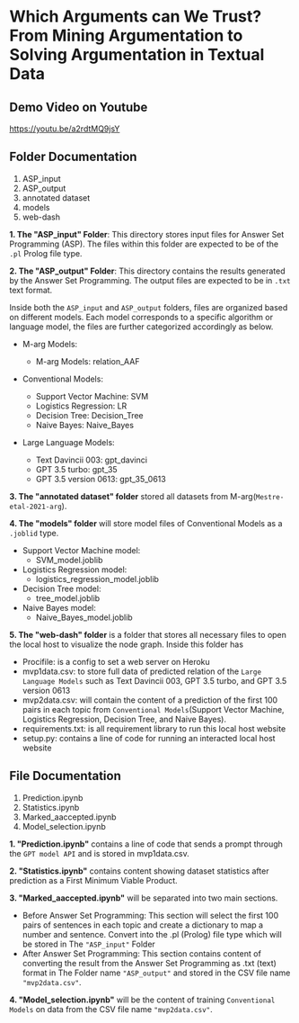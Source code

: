 # Which Arguments can We Trust? From Mining Argumentation to Solving Argumentation in Textual Data

## Demo Video on Youtube
https://youtu.be/a2rdtMQ9jsY


## Folder Documentation
1. ASP_input
2. ASP_output
3. annotated dataset
4. models
5. web-dash

 **1. The "ASP_input" Folder**: This directory stores input files for Answer Set Programming (ASP). The files within this folder are expected to be of the `.pl` Prolog file type.

**2. The "ASP_output" Folder**: This directory contains the results generated by the Answer Set Programming. The output files are expected to be in `.txt` text format.

Inside both the `ASP_input` and `ASP_output` folders, files are organized based on different models. Each model corresponds to a specific algorithm or language model, the files are further categorized accordingly as below.

  + M-arg Models:
    + M-arg Models: relation_AAF
  + Conventional Models:
    - Support Vector Machine: SVM
    + Logistics Regression: LR
    + Decision Tree: Decision_Tree
    + Naive Bayes: Naive_Bayes
      
  + Large Language Models:
    + Text Davincii 003: gpt_davinci
    + GPT 3.5 turbo: gpt_35
    + GPT 3.5 version 0613: gpt_35_0613


**3. The "annotated dataset" folder** stored all datasets from M-arg(`Mestre-etal-2021-arg`). 

**4. The "models" folder** will store model files of Conventional Models as a `.joblid` type.
  
  + Support Vector Machine model:
    + SVM_model.joblib
  + Logistics Regression model:
    + logistics_regression_model.joblib
  + Decision Tree model:
    + tree_model.joblib
  + Naive Bayes model:
    + Naive_Bayes_model.joblib
  

**5. The "web-dash" folder** is a folder that stores all necessary files to open the local host to visualize the node graph. Inside this folder has<br />

  + Procifile: is a config to set a web server on Heroku
  + mvp1data.csv: to store full data of predicted relation of the `Large Language Models` such as Text Davincii 003, GPT 3.5 turbo, and GPT 3.5 version 0613
  + mvp2data.csv: will contain the content of a prediction of the first 100 pairs in each topic from `Conventional Models`(Support Vector Machine, Logistics Regression, Decision Tree, and Naive Bayes).
  + requirements.txt: is all requirement library to run this local host website
  + setup.py: contains a line of code for running an interacted local host website


## File Documentation 
1. Prediction.ipynb
1. Statistics.ipynb
1. Marked_aaccepted.ipynb
1. Model_selection.ipynb
  
**1. "Prediction.ipynb"** contains a line of code that sends a prompt through the `GPT model API` and is stored in mvp1data.csv.

**2. "Statistics.ipynb"** contains content showing dataset statistics after prediction as a First Minimum Viable Product.

**3. "Marked_aaccepted.ipynb"** will be separated into two main sections. <br />
  + Before Answer Set Programming: This section will select the first 100 pairs of sentences in each topic and create a     dictionary to map a number and sentence. Convert into the .pl (Prolog) file type which will be stored in The `"ASP_input"` Folder
  + After Answer Set Programming: This section contains content of converting the result from the Answer Set Programming as .txt (text) format in The Folder name `"ASP_output"` and stored in the CSV file name `"mvp2data.csv"`.

**4. "Model_selection.ipynb"** will be the content of training `Conventional Models` on data from the CSV file name `"mvp2data.csv"`.


